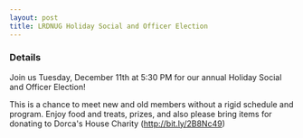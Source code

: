 ```yaml
---
layout: post
title: LRDNUG Holiday Social and Officer Election
---
```


### Details
Join us Tuesday, December 11th at 5:30 PM for our annual Holiday Social and Officer Election!

This is a chance to meet new and old members without a rigid schedule and program. Enjoy food and treats, prizes,
and also please bring items for donating to Dorca's House Charity (http://bit.ly/2B8Nc49)
